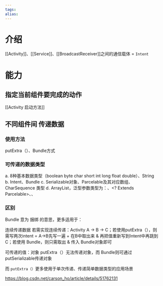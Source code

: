 ```yaml
---
tags: 
alias:
---
```

# 介绍
[[Activity]]、[[Service]]、[[BroadcastReceiver]]之间的通信载体 = `Intent`
# 能力
## 指定当前组件要完成的动作

[[Activity 启动方法]]
## 不同组件间 传递数据
### 使用方法
putExtra（）、Bundle方式

### 可传递的数据类型
a. 8种基本数据类型（boolean byte char short int long float double）、String
b. Intent、Bundle
c. Serializable对象、Parcelable及其对应数组、CharSequence 类型
d. ArrayList，泛型参数类型为：<Integer>、<\? Extends Parcelable>、<Charsequence>、<String>

### 区别
Bundle 意为 捆绑 的意思，更多适用于：

连续传递数据
若需实现连续传递：Activity A -> B -> C；若使用putExtra（），则需写两次intent = A->B先写一遍 + 在B中取出来 & 再把值重新写到Intent中再跳到C；若使用 Bundle，则只需取出 & 传入 Bundle对象即可

可传递的值：对象
putExtra（）无法传递对象，而 Bundle则可通过 putSerializable传递对象

而 `putExtra（）`更多使用于单次传递、传递简单数据类型的应用场景



https://blog.csdn.net/carson_ho/article/details/51762131

